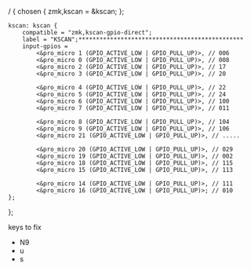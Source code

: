 / {
    chosen {
        zmk,kscan = &kscan;
    };

    kscan: kscan {
        compatible = "zmk,kscan-gpio-direct";
        label = "KSCAN";***********************************************
        input-gpios = 
            <&pro_micro 1 (GPIO_ACTIVE_LOW | GPIO_PULL_UP)>, // 006
            <&pro_micro 0 (GPIO_ACTIVE_LOW | GPIO_PULL_UP)>, // 008
            <&pro_micro 2 (GPIO_ACTIVE_LOW | GPIO_PULL_UP)>, // 17
            <&pro_micro 3 (GPIO_ACTIVE_LOW | GPIO_PULL_UP)>, // 20

            <&pro_micro 4 (GPIO_ACTIVE_LOW | GPIO_PULL_UP)>, // 22
            <&pro_micro 5 (GPIO_ACTIVE_LOW | GPIO_PULL_UP)>, // 24
            <&pro_micro 6 (GPIO_ACTIVE_LOW | GPIO_PULL_UP)>, // 100
            <&pro_micro 7 (GPIO_ACTIVE_LOW | GPIO_PULL_UP)>, // 011

            <&pro_micro 8 (GPIO_ACTIVE_LOW | GPIO_PULL_UP)>, // 104
            <&pro_micro 9 (GPIO_ACTIVE_LOW | GPIO_PULL_UP)>, // 106
            <&pro_micro 21 (GPIO_ACTIVE_LOW | GPIO_PULL_UP)>, // .....

            <&pro_micro 20 (GPIO_ACTIVE_LOW | GPIO_PULL_UP)>, // 029
            <&pro_micro 19 (GPIO_ACTIVE_LOW | GPIO_PULL_UP)>, // 002
            <&pro_micro 18 (GPIO_ACTIVE_LOW | GPIO_PULL_UP)>, // 115
            <&pro_micro 15 (GPIO_ACTIVE_LOW | GPIO_PULL_UP)>, // 113

            <&pro_micro 14 (GPIO_ACTIVE_LOW | GPIO_PULL_UP)>, // 111
            <&pro_micro 16 (GPIO_ACTIVE_LOW | GPIO_PULL_UP)>; // 010
    };
};

keys to fix
* N9
* u
* s